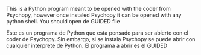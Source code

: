 This is a Python program meant to be opened with the coder from Psychopy, however once instaled Psychopy it can be opened with any python shell. You should open de GUIDED file


Este es un programa de Python que esta pensado para ser abierto con el coder de Psychopy. Sin embargo, si se instala Psychopy se puede abrir con cualquier intérprete de Python. El programa a abrir es el GUIDED
